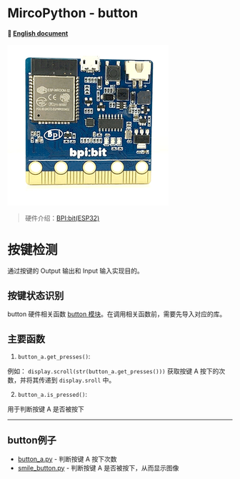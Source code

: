 
# MircoPython - button
#### 📖 [English document](https://github.com/aJantes/MircoPython-button/blob/master/English_Document.md)
![](album/bit.gif)
> 硬件介绍：[BPI:bit(ESP32)](https://github.com/aJantes/introduce-bpi-bit/blob/master/README.md)

# 按键检测

通过按键的 Output 输出和 Input 输入实现目的。


## **按键状态识别**

button 硬件相关函数 [button 模块](https://github.com/aJantes/MircoPython-button/blob/master/source/button.py)。在调用相关函数前，需要先导入对应的库。

## 主要函数

1. `button_a.get_presses()`:

例如： `display.scroll(str(button_a.get_presses()))`  获取按键 A 按下的次数，并将其传递到 `display.sroll` 中。

2. `button_a.is_pressed()`:

用于判断按键 A 是否被按下

---
## button例子
- [button_a.py](https://github.com/aJantes/MircoPython-button/blob/master/example/button_a.py)    - 判断按键 A 按下次数
- [smile_button.py](https://github.com/aJantes/MircoPython-button/blob/master/example/smile_button.py)    - 判断按键 A 是否被按下，从而显示图像
